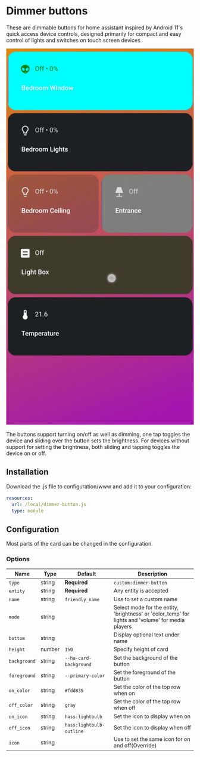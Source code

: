 # Dimmer buttons
These are dimmable buttons for home assistant inspired by Android 11's quick access device controls, designed primarily for compact and easy control of lights and switches on touch screen devices.

![](ezgif-6-55f26efb9269.gif)

The buttons support turning on/off as well as dimming, one tap toggles the device and sliding over the button sets the brightness. For devices without support for setting the brightness, both sliding and tapping toggles the device on or off.

## Installation

Download the .js file to configuration/www and add it to your configuration:

```yaml
resources:
  url: /local/dimmer-button.js
  type: module
```
## Configuration

Most parts of the card can be changed in the configuration.

### Options

| Name       | Type   | Default                    | Description                                                               |
|------------|--------|----------------------------|---------------------------------------------------------------------------|
| `type`       | string | **Required**             | `custom:dimmer-button`                                                    |
| `entity`     | string | **Required**             | Any entity is accepted |
| `name`       | string | `friendly_name`          | Use to set a custom name                                                  |
| `mode`       | string |                          | Select mode for the entity, 'brightness' or 'color_temp' for lights and 'volume' for media players|
| `bottom`     | string |                          | Display optional text under name                                          |
| `height`     | number | `150`                    | Specify height of card                                                    |
| `background` | string | `--ha-card-background`   | Set the background of the button                                          |
| `foreground` | string | `--primary-color`        | Set the foreground of the button                                          |
| `on_color`   | string | `#fdd835`                | Set the color of the top row when on                                      |
| `off_color`  | string | `gray`                   | Set the color of the top row when off                                     |
| `on_icon`    | string | `hass:lightbulb`         | Set the icon to display when on                                           |
| `off_icon`   | string | `hass:lightbulb-outline` | Set the icon to display when off                                          |
| `icon`       | string |                          | Use to set the same icon for on and off(Override)                         |
